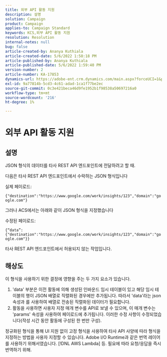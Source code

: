 ```yaml
---
title: 외부 API 활동 지원
description: 설명
solution: Campaign
product: Campaign
applies-to: Campaign Standard
keywords: KCS,외부 API 활동 지원
resolution: Resolution
internal-notes: null
bug: false
article-created-by: Ananya Kuthiala
article-created-date: 5/6/2022 1:58:18 PM
article-published-by: Ananya Kuthiala
article-published-date: 5/6/2022 1:59:40 PM
version-number: 2
article-number: KA-17853
dynamics-url: https://adobe-ent.crm.dynamics.com/main.aspx?forceUCI=1&pagetype=entityrecord&etn=knowledgearticle&id=b26efb8f-44cd-ec11-a7b5-0022480b639b
exl-id: 9a77814b-5cd3-4c61-adad-1ca1f77be2ec
source-git-commit: 0c3e421beca46d9fe1952b1f98538a50697216a0
workflow-type: tm+mt
source-wordcount: '216'
ht-degree: 1%

---
```


# 외부 API 활동 지원

## 설명


JSON 형식의 데이터를 타사 REST API 엔드포인트에 전달하려고 할 때.

다음은 타사 REST API 엔드포인트에서 수락하는 JSON 형식입니다

실제 페이로드:

`{"destination":"https://www.google.com/work/insights/123","domain":"google.com"}`

그러나 ACS에서는 아래와 같이 JSON 형식을 지정했습니다

수정된 페이로드:

`{“data”:{"destination":"https://www.google.com/work/insights/123","domain":"google.com"}}`

타사 REST API 엔드포인트에서 허용되지 않는 작업입니다.


## 해상도


이 형식을 사용하기 위한 결정에 영향을 주는 두 가지 요소가 있습니다.

1. &#39;data&#39; 부분은 이전 활동에 의해 생성된 인바운드 임시 테이블이 있고 해당 임시 테이블의 행이 JSON 배열로 직렬화된 경우에만 추가됩니다. 따라서 &#39;data&#39;라는 json 속성과 를 사용하여 배열로 전송된 직렬화된 데이터가 필요합니다.
2. 활동을 사용하면 사용자 지정 매개 변수를 API로 보낼 수 있으며, 이 매개 변수는 &#39;params&#39; 속성을 사용하여 페이로드에 추가됩니다. 이러한 수정 사항이 수정되었습니다(작성 시간 동안 활동에 구성된 한 번만 구성).


정규화된 형식을 통해 UI 지원 없이 고정 형식을 사용하여 타사 API 사양에 따라 형식을 지정하는 방법을 사용자 지정할 수 있습니다. Adobe I/O Runtime과 같은 번역 레이어를 사용하기 위해서였습니다. [!DNL AWS Lambda] 등. 필요에 따라 요청/응답을 즉시 번역하기 위해.
